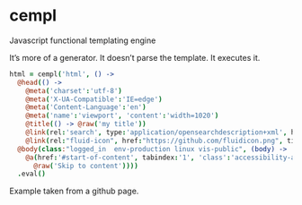 # cempl
Javascript functional templating engine

It’s more of a generator. It doesn’t parse the template. It executes it.

``` coffeescript
html = cempl('html', () ->
  @head(() ->
    @meta('charset':'utf-8')
    @meta('X-UA-Compatible':'IE=edge')
    @meta('Content-Language':'en')
    @meta('name':'viewport', 'content':'width=1020')
    @title(() -> @raw('my title'))
    @link(rel:'search', type:'application/opensearchdescription+xml', href:'/opensearch.xml', title:'GitHub')
    @link(rel:"fluid-icon", href:"https://github.com/fluidicon.png", title:"GitHub"))
  @body(class:"logged_in  env-production linux vis-public", (body) ->
    @a(href:'#start-of-content', tabindex:'1', 'class':'accessibility-aid js-skip-to-content', () ->
      @raw('Skip to content'))))
  .eval()
```

Example taken from a github page. 
